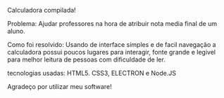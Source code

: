 Calculadora compilada!

Problema: Ajudar professores na hora de atribuir nota media final de um aluno. 

Como foi resolvido: Usando de interface simples e de facil navegação a calculadora possui poucos lugares para interagir, fonte grande e legivel para melhor leitura de pessoas com dificuldade de ler.

tecnologias usadas: HTML5. CSS3, ELECTRON e Node.JS

Agradeço por utilizar meu software!
